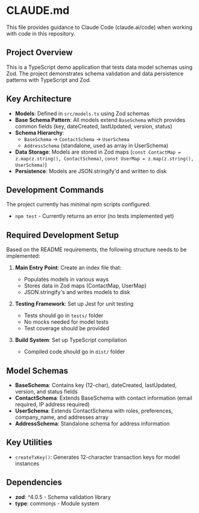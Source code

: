 # CLAUDE.md

This file provides guidance to Claude Code (claude.ai/code) when working with code in this repository.

## Project Overview

This is a TypeScript demo application that tests data model schemas using Zod. The project demonstrates schema validation and data persistence patterns with TypeScript and Zod.

## Key Architecture

- **Models**: Defined in `src/models.ts` using Zod schemas
- **Base Schema Pattern**: All models extend `BaseSchema` which provides common fields (key, dateCreated, lastUpdated, version, status)
- **Schema Hierarchy**: 
  - `BaseSchema` → `ContactSchema` → `UserSchema`
  - `AddressSchema` (standalone, used as array in UserSchema)
- **Data Storage**: Models are stored in Zod maps (`const ContactMap = z.map(z.string(), ContactSchema)`, `const UserMap = z.map(z.string(), UserSchema)`)
- **Persistence**: Models are JSON.stringify'd and written to disk

## Development Commands

The project currently has minimal npm scripts configured:
- `npm test` - Currently returns an error (no tests implemented yet)

## Required Development Setup

Based on the README requirements, the following structure needs to be implemented:

1. **Main Entry Point**: Create an index file that:
   - Populates models in various ways
   - Stores data in Zod maps (ContactMap, UserMap)
   - JSON.stringify's and writes models to disk

2. **Testing Framework**: Set up Jest for unit testing
   - Tests should go in `tests/` folder
   - No mocks needed for model tests
   - Test coverage should be provided

3. **Build System**: Set up TypeScript compilation
   - Compiled code should go in `dist/` folder

## Model Schemas

- **BaseSchema**: Contains key (12-char), dateCreated, lastUpdated, version, and status fields
- **ContactSchema**: Extends BaseSchema with contact information (email required, IP address required)
- **UserSchema**: Extends ContactSchema with roles, preferences, company_name, and addresses array
- **AddressSchema**: Standalone schema for address information

## Key Utilities

- `createTxKey()`: Generates 12-character transaction keys for model instances

## Dependencies

- **zod**: ^4.0.5 - Schema validation library
- **type**: commonjs - Module system